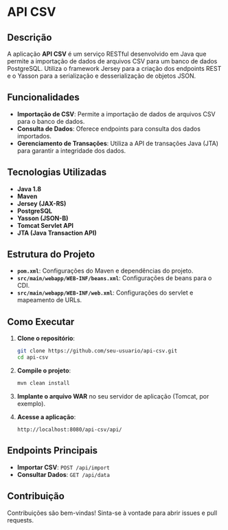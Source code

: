 # API CSV

## Descrição
A aplicação **API CSV** é um serviço RESTful desenvolvido em Java que permite a importação de dados de arquivos CSV para um banco de dados PostgreSQL. Utiliza o framework Jersey para a criação dos endpoints REST e o Yasson para a serialização e desserialização de objetos JSON.

## Funcionalidades
- **Importação de CSV**: Permite a importação de dados de arquivos CSV para o banco de dados.
- **Consulta de Dados**: Oferece endpoints para consulta dos dados importados.
- **Gerenciamento de Transações**: Utiliza a API de transações Java (JTA) para garantir a integridade dos dados.

## Tecnologias Utilizadas
- **Java 1.8**
- **Maven**
- **Jersey (JAX-RS)**
- **PostgreSQL**
- **Yasson (JSON-B)**
- **Tomcat Servlet API**
- **JTA (Java Transaction API)**

## Estrutura do Projeto
- **`pom.xml`**: Configurações do Maven e dependências do projeto.
- **`src/main/webapp/WEB-INF/beans.xml`**: Configurações de beans para o CDI.
- **`src/main/webapp/WEB-INF/web.xml`**: Configurações do servlet e mapeamento de URLs.

## Como Executar
1. **Clone o repositório**:
    ```sh
    git clone https://github.com/seu-usuario/api-csv.git
    cd api-csv
    ```

2. **Compile o projeto**:
    ```sh
    mvn clean install
    ```

3. **Implante o arquivo WAR** no seu servidor de aplicação (Tomcat, por exemplo).

4. **Acesse a aplicação**:
    ```
    http://localhost:8080/api-csv/api/
    ```

## Endpoints Principais
- **Importar CSV**: `POST /api/import`
- **Consultar Dados**: `GET /api/data`

## Contribuição
Contribuições são bem-vindas! Sinta-se à vontade para abrir issues e pull requests.